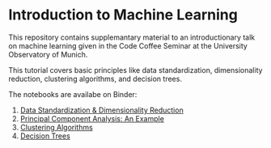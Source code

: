 # Introduction to Machine Learning

This repository contains supplemantary material to an introductionary talk on machine learning given in the Code Coffee Seminar at the University Observatory of Munich.

This tutorial covers basic principles like data standardization, dimensionality reduction, clustering algorithms, and decision trees.

The notebooks are availabe on Binder:

1. [Data Standardization & Dimensionality Reduction](https://mybinder.org/v2/gh/stammler/ml_intro/HEAD?labpath=notebooks%2F1_data.ipynb)
2. [Principal Component Analysis: An Example](https://mybinder.org/v2/gh/stammler/ml_intro/HEAD?labpath=notebooks%2F2_pca_example.ipynb)
3. [Clustering Algorithms](https://mybinder.org/v2/gh/stammler/ml_intro/HEAD?labpath=notebooks%2F3_clustering.ipynb)
4. [Decision Trees](https://mybinder.org/v2/gh/stammler/ml_intro/HEAD?labpath=notebooks%2F4_decision_trees.ipynb)